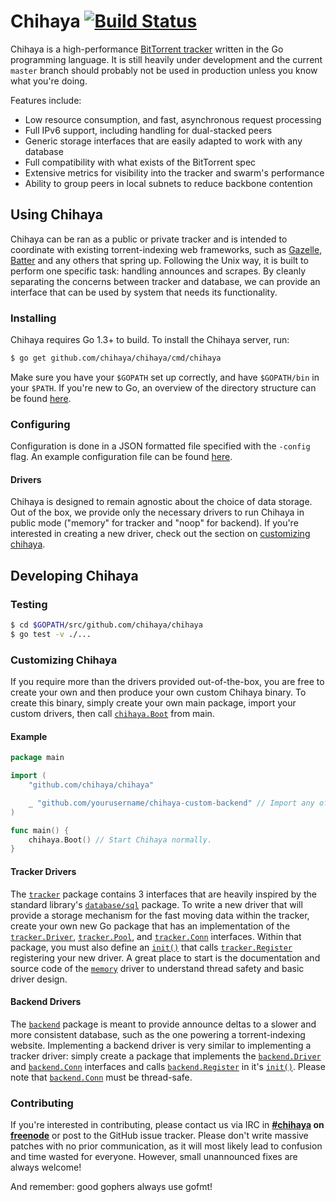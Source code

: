# Chihaya [![Build Status](https://api.travis-ci.org/chihaya/chihaya.svg?branch=master)](https://travis-ci.org/chihaya/chihaya)

Chihaya is a high-performance [BitTorrent tracker](http://en.wikipedia.org/wiki/BitTorrent_tracker) written in the Go programming language. It is still heavily under development and the current `master` branch should probably not be used in production unless you know what you're doing.

Features include:

- Low resource consumption, and fast, asynchronous request processing
- Full IPv6 support, including handling for dual-stacked peers
- Generic storage interfaces that are easily adapted to work with any database
- Full compatibility with what exists of the BitTorrent spec
- Extensive metrics for visibility into the tracker and swarm's performance
- Ability to group peers in local subnets to reduce backbone contention

## Using Chihaya

Chihaya can be ran as a public or private tracker and is intended to coordinate with existing torrent-indexing web frameworks, such as [Gazelle], [Batter] and any others that spring up. Following the Unix way, it is built to perform one specific task: handling announces and scrapes. By cleanly separating the concerns between tracker and database, we can provide an interface that can be used by system that needs its functionality.

[batter]: https://github.com/wafflesfm/batter
[gazelle]: https://github.com/whatcd/gazelle

### Installing

Chihaya requires Go 1.3+ to build. To install the Chihaya server, run:

```sh
$ go get github.com/chihaya/chihaya/cmd/chihaya
```

Make sure you have your `$GOPATH` set up correctly, and have `$GOPATH/bin` in your `$PATH`. If you're new to Go, an overview of the directory structure can be found [here](http://golang.org/doc/code.html).

### Configuring

Configuration is done in a JSON formatted file specified with the `-config` flag. An example configuration file can be found [here](https://github.com/chihaya/chihaya/blob/master/example.json).

#### Drivers

Chihaya is designed to remain agnostic about the choice of data storage. Out of the box, we provide only the necessary drivers to run Chihaya in public mode ("memory" for tracker and "noop" for backend). If you're interested in creating a new driver, check out the section on [customizing chihaya].

[customizing chihaya]: https://github.com/chihaya/chihaya#customizing-chihaya


## Developing Chihaya

### Testing

```sh
$ cd $GOPATH/src/github.com/chihaya/chihaya
$ go test -v ./...
```

### Customizing Chihaya

If you require more than the drivers provided out-of-the-box, you are free to create your own and then produce your own custom Chihaya binary. To create this binary, simply create your own main package, import your custom drivers, then call [`chihaya.Boot`] from main.

[`chihaya.Boot`]: http://godoc.org/github.com/chihaya/chihaya

#### Example

```go
package main

import (
	"github.com/chihaya/chihaya"

	_ "github.com/yourusername/chihaya-custom-backend" // Import any of your own drivers.
)

func main() {
	chihaya.Boot() // Start Chihaya normally.
}
```

#### Tracker Drivers

The [`tracker`] package contains 3 interfaces that are heavily inspired by the standard library's [`database/sql`] package. To write a new driver that will provide a storage mechanism for the fast moving data within the tracker, create your own new Go package that has an implementation of the [`tracker.Driver`], [`tracker.Pool`], and [`tracker.Conn`] interfaces. Within that package, you must also define an [`init()`] that calls [`tracker.Register`] registering your new driver. A great place to start is the documentation and source code of the [`memory`] driver to understand thread safety and basic driver design.

#### Backend Drivers

The [`backend`] package is meant to provide announce deltas to a slower and more consistent database, such as the one powering a torrent-indexing website. Implementing a backend driver is very similar to implementing a tracker driver: simply create a package that implements the [`backend.Driver`] and [`backend.Conn`] interfaces and calls [`backend.Register`] in it's [`init()`]. Please note that [`backend.Conn`] must be thread-safe.

[`init()`]: http://golang.org/ref/spec#Program_execution
[`database/sql`]: http://godoc.org/database/sql
[`tracker`]: http://godoc.org/github.com/chihaya/chihaya/tracker
[`tracker.Register`]: http://godoc.org/github.com/chihaya/chihaya/tracker#Register
[`tracker.Driver`]: http://godoc.org/github.com/chihaya/chihaya/tracker#Driver
[`tracker.Pool`]: http://godoc.org/github.com/chihaya/chihaya/tracker#Pool
[`tracker.Conn`]: http://godoc.org/github.com/chihaya/chihaya/tracker#Conn
[`memory`]: http://godoc.org/github.com/chihaya/chihaya/tracker/memory
[`backend`]: http://godoc.org/github.com/chihaya/chihaya/backend
[`backend.Register`]: http://godoc.org/github.com/chihaya/chihaya/backend#Register
[`backend.Driver`]: http://godoc.org/github.com/chihaya/chihaya/backend#Driver
[`backend.Conn`]: http://godoc.org/github.com/chihaya/chihaya/backend#Conn

### Contributing

If you're interested in contributing, please contact us via IRC in **[#chihaya] on
[freenode]** or post to the GitHub issue tracker. Please don't write
massive patches with no prior communication, as it will most
likely lead to confusion and time wasted for everyone. However, small
unannounced fixes are always welcome!

[#chihaya]: http://webchat.freenode.net?channels=chihaya
[freenode]: http://freenode.net

And remember: good gophers always use gofmt!
